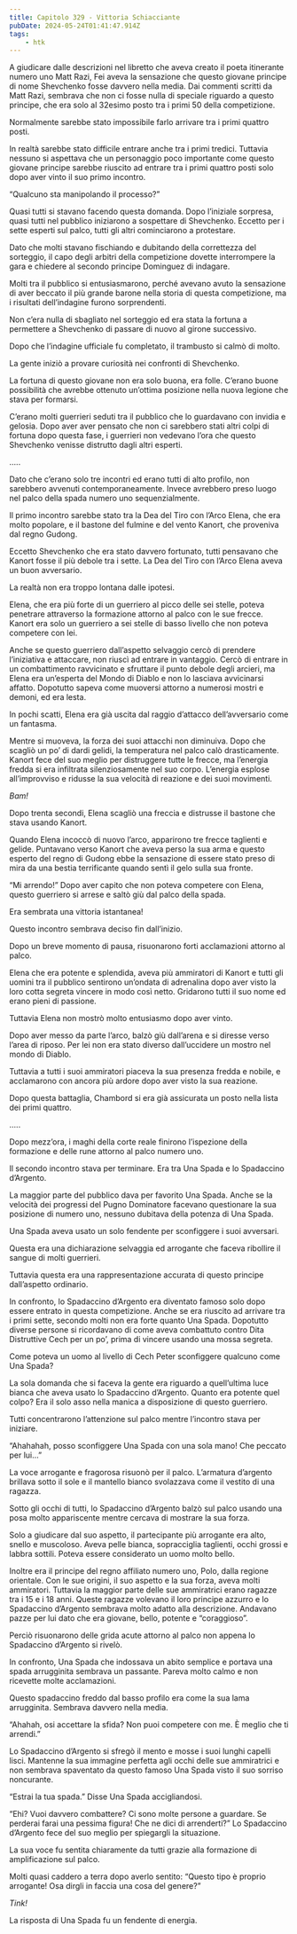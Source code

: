 ```yaml
---
title: Capitolo 329 - Vittoria Schiacciante
pubDate: 2024-05-24T01:41:47.914Z
tags:
    - htk
---
```


A giudicare dalle descrizioni nel libretto che aveva creato il poeta itinerante numero uno Matt Razi, Fei aveva la sensazione che questo giovane principe di nome Shevchenko fosse davvero nella media. Dai commenti scritti da Matt Razi, sembrava che non ci fosse nulla di speciale riguardo a questo principe, che era solo al 32esimo posto tra i primi 50 della competizione.

Normalmente sarebbe stato impossibile farlo arrivare tra i primi quattro posti.

In realtà sarebbe stato difficile entrare anche tra i primi tredici. Tuttavia nessuno si aspettava che un personaggio poco importante come questo giovane principe sarebbe riuscito ad entrare tra i primi quattro posti solo dopo aver vinto il suo primo incontro.

“Qualcuno sta manipolando il processo?”

Quasi tutti si stavano facendo questa domanda. Dopo l’iniziale sorpresa, quasi tutti nel pubblico iniziarono a sospettare di Shevchenko. Eccetto per i sette esperti sul palco, tutti gli altri cominciarono a protestare.

Dato che molti stavano fischiando e dubitando della correttezza del sorteggio, il capo degli arbitri della competizione dovette interrompere la gara e chiedere al secondo principe Dominguez di indagare.

Molti tra il pubblico si entusiasmarono, perché avevano avuto la sensazione di aver beccato il più grande barone nella storia di questa competizione, ma i risultati dell’indagine furono sorprendenti.

Non c’era nulla di sbagliato nel sorteggio ed era stata la fortuna a permettere a Shevchenko di passare di nuovo al girone successivo.

Dopo che l’indagine ufficiale fu completato, il trambusto si calmò di molto.

La gente iniziò a provare curiosità nei confronti di Shevchenko.

La fortuna di questo giovane non era solo buona, era folle. C’erano buone possibilità che avrebbe ottenuto un’ottima posizione nella nuova legione che stava per formarsi.

C’erano molti guerrieri seduti tra il pubblico che lo guardavano con invidia e gelosia. Dopo aver aver pensato che non ci sarebbero stati altri colpi di fortuna dopo questa fase, i guerrieri non vedevano l’ora che questo Shevchenko venisse distrutto dagli altri esperti.

…..

Dato che c’erano solo tre incontri ed erano tutti di alto profilo, non sarebbero avvenuti contemporaneamente. Invece avrebbero preso luogo nel palco della spada numero uno sequenzialmente.

Il primo incontro sarebbe stato tra la Dea del Tiro con l’Arco Elena, che era molto popolare, e il bastone del fulmine e del vento Kanort, che proveniva dal regno Gudong.

Eccetto Shevchenko che era stato davvero fortunato, tutti pensavano che Kanort fosse il più debole tra i sette. La Dea del Tiro con l’Arco Elena aveva un buon avversario.

La realtà non era troppo lontana dalle ipotesi.

Elena, che era più forte di un guerriero al picco delle sei stelle, poteva penetrare attraverso la formazione attorno al palco con le sue frecce. Kanort era solo un guerriero a sei stelle di basso livello che non poteva competere con lei.

Anche se questo guerriero dall’aspetto selvaggio cercò di prendere l’iniziativa e attaccare, non riuscì ad entrare in vantaggio. Cercò di entrare in un combattimento ravvicinato e sfruttare il punto debole degli arcieri, ma Elena era un’esperta del Mondo di Diablo e non lo lasciava avvicinarsi affatto. Dopotutto sapeva come muoversi attorno a numerosi mostri e demoni, ed era lesta.

In pochi scatti, Elena era già uscita dal raggio d’attacco dell’avversario come un fantasma.

Mentre si muoveva, la forza dei suoi attacchi non diminuiva. Dopo che scagliò un po’ di dardi gelidi, la temperatura nel palco calò drasticamente. Kanort fece del suo meglio per distruggere tutte le frecce, ma l’energia fredda si era infiltrata silenziosamente nel suo corpo. L’energia esplose all’improvviso e ridusse la sua velocità di reazione e dei suoi movimenti.

<em>Bam!</em>

Dopo trenta secondi, Elena scagliò una freccia e distrusse il bastone che stava usando Kanort.

Quando Elena incoccò di nuovo l’arco, apparirono tre frecce taglienti e gelide. Puntavano verso Kanort che aveva perso la sua arma e questo esperto del regno di Gudong ebbe la sensazione di essere stato preso di mira da una bestia terrificante quando sentì il gelo sulla sua fronte.

“Mi arrendo!” Dopo aver capito che non poteva competere con Elena, questo guerriero si arrese e saltò giù dal palco della spada.

Era sembrata una vittoria istantanea!

Questo incontro sembrava deciso fin dall’inizio.

Dopo un breve momento di pausa, risuonarono forti acclamazioni attorno al palco.

Elena che era potente e splendida, aveva più ammiratori di Kanort e tutti gli uomini tra il pubblico sentirono un’ondata di adrenalina dopo aver visto la loro cotta segreta vincere in modo così netto. Gridarono tutti il suo nome ed erano pieni di passione.

Tuttavia Elena non mostrò molto entusiasmo dopo aver vinto.

Dopo aver messo da parte l’arco, balzò giù dall’arena e si diresse verso l’area di riposo. Per lei non era stato diverso dall’uccidere un mostro nel mondo di Diablo.

Tuttavia a tutti i suoi ammiratori piaceva la sua presenza fredda e nobile, e acclamarono con ancora più ardore dopo aver visto la sua reazione.

Dopo questa battaglia, Chambord si era già assicurata un posto nella lista dei primi quattro.

…..

Dopo mezz’ora, i maghi della corte reale finirono l’ispezione della formazione e delle rune attorno al palco numero uno.

Il secondo incontro stava per terminare. Era tra Una Spada e lo Spadaccino d’Argento.

La maggior parte del pubblico dava per favorito Una Spada. Anche se la velocità dei progressi del Pugno Dominatore facevano questionare la sua posizione di numero uno, nessuno dubitava della potenza di Una Spada.

Una Spada aveva usato un solo fendente per sconfiggere i suoi avversari.

Questa era una dichiarazione selvaggia ed arrogante che faceva ribollire il sangue di molti guerrieri.

Tuttavia questa era una rappresentazione accurata di questo principe dall’aspetto ordinario.

In confronto, lo Spadaccino d’Argento era diventato famoso solo dopo essere entrato in questa competizione. Anche se era riuscito ad arrivare tra i primi sette, secondo molti non era forte quanto Una Spada. Dopotutto diverse persone si ricordavano di come aveva combattuto contro Dita Distruttive Cech per un po’, prima di vincere usando una mossa segreta.

Come poteva un uomo al livello di Cech Peter sconfiggere qualcuno come Una Spada?

La sola domanda che si faceva la gente era riguardo a quell’ultima luce bianca che aveva usato lo Spadaccino d’Argento. Quanto era potente quel colpo? Era il solo asso nella manica a disposizione di questo guerriero.

Tutti concentrarono l’attenzione sul palco mentre l’incontro stava per iniziare.

“Ahahahah, posso sconfiggere Una Spada con una sola mano! Che peccato per lui…”

La voce arrogante e fragorosa risuonò per il palco. L’armatura d’argento brillava sotto il sole e il mantello bianco svolazzava come il vestito di una ragazza.

Sotto gli occhi di tutti, lo Spadaccino d’Argento balzò sul palco usando una posa molto appariscente mentre cercava di mostrare la sua forza.

Solo a giudicare dal suo aspetto, il partecipante più arrogante era alto, snello e muscoloso. Aveva pelle bianca, sopracciglia taglienti, occhi grossi e labbra sottili. Poteva essere considerato un uomo molto bello.

Inoltre era il principe del regno affiliato numero uno, Polo, dalla regione orientale. Con le sue origini, il suo aspetto e la sua forza, aveva molti ammiratori. Tuttavia la maggior parte delle sue ammiratrici erano ragazze tra i 15 e i 18 anni. Queste ragazze volevano il loro principe azzurro e lo Spadaccino d’Argento sembrava molto adatto alla descrizione. Andavano pazze per lui dato che era giovane, bello, potente e “coraggioso”.

Perciò risuonarono delle grida acute attorno al palco non appena lo Spadaccino d’Argento si rivelò.

In confronto, Una Spada che indossava un abito semplice e portava una spada arrugginita sembrava un passante. Pareva molto calmo e non ricevette molte acclamazioni.

Questo spadaccino freddo dal basso profilo era come la sua lama arrugginita. Sembrava davvero nella media.

“Ahahah, osi accettare la sfida? Non puoi competere con me. È meglio che ti arrendi.”

Lo Spadaccino d’Argento si sfregò il mento e mosse i suoi lunghi capelli lisci. Mantenne la sua immagine perfetta agli occhi delle sue ammiratrici e non sembrava spaventato da questo famoso Una Spada visto il suo sorriso noncurante.

“Estrai la tua spada.” Disse Una Spada accigliandosi.

“Ehi? Vuoi davvero combattere? Ci sono molte persone a guardare. Se perderai farai una pessima figura! Che ne dici di arrenderti?” Lo Spadaccino d’Argento fece del suo meglio per spiegargli la situazione.

La sua voce fu sentita chiaramente da tutti grazie alla formazione di amplificazione sul palco.

Molti quasi caddero a terra dopo averlo sentito: “Questo tipo è proprio arrogante! Osa dirgli in faccia una cosa del genere?”

<em>Tink!</em>

La risposta di Una Spada fu un fendente di energia.



